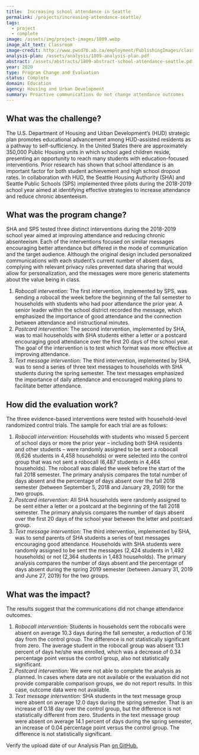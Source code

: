 ```yaml
---
title:  Increasing school attendance in Seattle
permalink: /projects/increasing-attendance-seattle/
tags: 
  - project  
  - complete
image: /assets/img/project-images/1809.webp
image_alt_text: Classroom
image-credit: http://www.pwsd76.ab.ca/employment/PublishingImages/classroom-stock.webp
analysis-plan: /assets/analysis/1809-analysis-plan.pdf
abstract: /assets/abstracts/1809-abstract-school-attendance-seattle.pdf
year: 2020
type: Program Change and Evaluation
status: Complete
domain: Education
agency: Housing and Urban Development
summary: Proactive communications do not change attendance outcomes
---
```

## What was the challenge?
The U.S. Department of Housing and Urban Development’s (HUD) strategic plan promotes educational advancement among HUD-assisted residents as a pathway to self-sufficiency. In the United States there are approximately 350,000 Public Housing units in which school aged children reside, presenting an opportunity to reach many students with education-focused interventions. Prior research has shown that school attendance is an important factor for both student achievement and high school dropout rates. In collaboration with HUD, the Seattle Housing Authority (SHA) and Seattle Public Schools (SPS) implemented three pilots during the 2018-2019 school year aimed at identifying effective strategies to increase attendance and reduce chronic absenteeism.

## What was the program change?
SHA and SPS tested three distinct interventions during the 2018-2019 school year aimed at improving attendance and reducing chronic absenteeism. Each of the interventions focused on similar messages encouraging better attendance but differed in the mode of communication and the target audience. Although the original design included personalized communications with each student’s current number of absent days, complying with relevant privacy rules prevented data sharing that would allow for personalization, and the messages were more generic statements about the value being in class.

1. *Robocall intervention:* The first intervention, implemented by SPS, was sending a robocall the week before the beginning of the fall semester to households with students who had poor attendance the prior year. A senior leader within the school district recorded the message, which emphasized the importance of good attendance and the connection between attendance and instructional minutes.
2. *Postcard intervention:* The second intervention, implemented by SHA, was to mail households with SHA students either a letter or a postcard encouraging good attendance over the first 20 days of the school year. The goal of the intervention is to test which format was more effective at improving attendance.
3. *Text message intervention:* The third intervention, implemented by SHA, was to send a series of three text messages to households with SHA students during the spring semester. The text messages emphasized the importance of daily attendance and encouraged making plans to facilitate better attendance.

## How did the evaluation work?
The three evidence-based interventions were tested with household-level randomized control trials. The sample for each trial are as follows:
1. *Robocall intervention:* Households with students who missed 5 percent of school days or more the prior year – including both SHA residents and other students – were randomly assigned to be sent a robocall (6,626 students in 4,458 households) or were selected into the control group that was not sent a robocall (6,487 students in 4,464 households). The robocall was dialed the week before the start of the fall 2018 semester. The primary analysis compares the total number of days absent and the percentage of days absent over the fall 2018 semester (between September 5, 2018 and January 29, 2019) for the two groups.
2. *Postcard intervention:* All SHA households were randomly assigned to be sent either a letter or a postcard at the beginning of the fall 2018 semester. The primary analysis compares the number of days absent over the first 20 days of the school year between the letter and postcard group.
3. *Text message intervention:* The third intervention, implemented by SHA, was to send parents of SHA students a series of text messages encouraging good attendance. Households with SHA students were randomly assigned to be sent the messages (2,424 students in 1,492 households) or not (2,364 students in 1,483 households). The primary analysis compares the number of days absent and the percentage of days absent during the spring 2019 semester (between January 31, 2019 and June 27, 2019) for the two groups.

## What was the impact?
The results suggest that the communications did not change attendance outcomes.
1. *Robocall intervention:* Students in households sent the robocalls were absent on average 10.3 days during the fall semester, a reduction of 0.16 day from the control group. The difference is not statistically significant from zero. The average student in the robocall group was absent 13.1 percent of days he/she was enrolled, which was a decrease of 0.34 percentage point versus the control group, also not statistically significant.
2. *Postcard intervention:* We were not able to complete the analysis as planned. In cases where data are not available or the evaluation did not provide comparable comparison groups, we do not report results. In this case, outcome data were not available.
3. *Text message intervention:* SHA students in the text message group were absent on average 12.0 days during the spring semester. That is an increase of 0.18 day over the control group, but the difference is not statistically different from zero. Students in the text message group were absent on average 14.1 percent of days during the spring semester, an increase of 0.04 percentage point versus the control group. The difference is not statistically significant.

Verify the upload date of our Analysis Plan <a href="https://github.com/gsa-oes/office-of-evaluation-sciences/commits/master/assets/analysis/1809-analysis-plan.pdf">on GitHub.</a>

